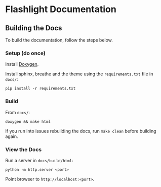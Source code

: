 # Flashlight Documentation

## Building the Docs

To build the documentation, follow the steps below.

### Setup (do once)

Install [Doxygen](http://www.doxygen.nl/manual/install.html).

Install sphinx, breathe and the theme using the `requirements.txt` file in `docs/`:

```
pip install -r requirements.txt
```

### Build

From `docs/`:

```
doxygen && make html
```

If you run into issues rebuilding the docs, run `make clean` before building again.

### View the Docs

Run a server in `docs/build/html`:

```
python -m http.server <port>
```

Point browser to `http://localhost:<port>`.
